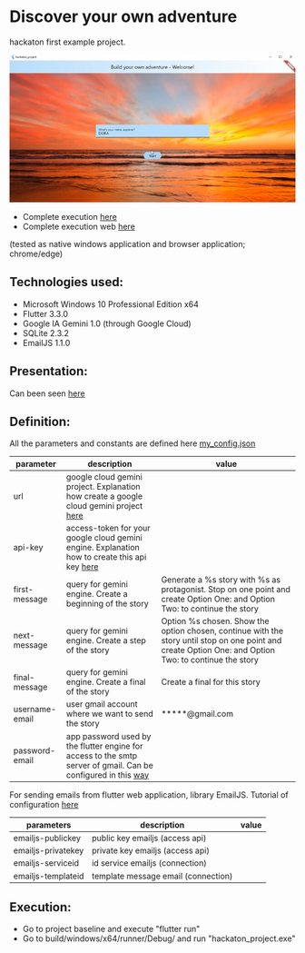 # Discover your own adventure

hackaton first example project.

![alt text](https://github.com/jeag2002/FlutterExperiments/blob/master/hackaton_project/hackaton_project.jpg?raw=true)

- Complete execution [here](https://youtu.be/7CPZFWzqqBI)
- Complete execution web [here](https://youtu.be/rcHrNrNmHuw)

(tested as native windows application and browser application; chrome/edge)

## Technologies used:

- Microsoft Windows 10 Professional Edition x64
- Flutter 3.3.0
- Google IA Gemini 1.0 (through Google Cloud)
- SQLite 2.3.2
- EmailJS 1.1.0

## Presentation: 

Can been seen [here](ppt/Your_Story_v1.ppt)

## Definition:

All the parameters and constants are defined here [my_config.json](assets/properties/my_config.json)

|parameter|description|value|
|---------|-----------|-----|
|url|google cloud gemini project. Explanation how create a google cloud gemini project [here](https://cloud.google.com/gemini/docs/discover/set-up-gemini)|<google cloud gemini api>|
|api-key|access-token for your google cloud gemini engine. Explanation how to create this api key [here](https://saturncloud.io/blog/how-to-get-an-access-token-from-google-cloud/)|<your gemini api access-token key>|
|first-message|query for gemini engine. Create a beginning of the story|Generate a %s story with %s as protagonist. Stop on one point and create Option One: and Option Two: to continue the story|
|next-message|query for gemini engine. Create a step of the story|Option %s chosen. Show the option chosen, continue with the story until stop on one point and create Option One: and Option Two: to continue the story|
|final-message|query for gemini engine. Create a final of the story|Create a final for this story|
|username-email|user gmail account where we want to send the story|*****@gmail.com|
|password-email|app password used by the flutter engine for access to the smtp server of gmail. Can be configured in this [way](https://support.google.com/accounts/answer/185833?hl=en)|<password>|

For sending emails from flutter web application, library EmailJS. Tutorial of configuration [here](https://blog.devgenius.io/send-emails-without-backend-in-flutter-48d0c506ab4c)

|parameters|description|value|
|----------|-----------|-----|
|emailjs-publickey|public key emailjs (access api)||
|emailjs-privatekey|private key emailjs (access api)||
|emailjs-serviceid|id service emailjs (connection)||
|emailjs-templateid|template message email (connection)||


## Execution:

- Go to project baseline and execute "flutter run"
- Go to build/windows/x64/runner/Debug/ and run "hackaton_project.exe"
